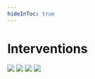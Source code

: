 ```yaml
---
hideInToc: true
---
```

# Interventions

<img class="w-48 absolute ml-10 mt-10" src="/logos/capgemini-logo.png">
<img class="w-48 absolute ml-70 mt-20" src="/logos/storengy-logo.png">
<img class="w-48 absolute ml-30 mt-50" src="/logos/airbus-logo.png">
<img class="w-48 absolute ml-150 mt-10" src="/logos/maltem-logo.png">
